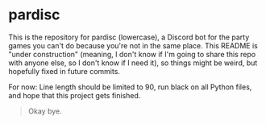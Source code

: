 # pardisc
This is the repository for pardisc (lowercase), a Discord bot for the party games you can't do because you're not in the same place. This README is "under construction" (meaning, I don't know if I'm going to share this repo with anyone else, so I don't know if I need it), so things might be weird, but hopefully fixed in future commits.

For now: Line length should be limited to 90, run black on all Python files, and hope that this project gets finished.

> Okay bye.